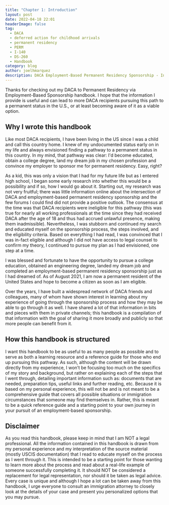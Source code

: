 ```yaml
---
title: "Chapter 1: Introduction"
layout: post
date: 2022-04-18 22:01
headerImage: false
tag:
  - DACA
  - deferred action for childhood arrivals
  - permanent residency
  - PERM
  - I-140
  - DS-260
  - Handbook
category: blog
author: joelhmarquez
description: DACA Employment-Based Permanent Residency Sponsorship - Introduction
---
```


Thanks for checking out my DACA to Permanent Residency via Employment-Based Sponsorship handbook.
I hope that the information I provide is useful and can lead to more DACA recipients pursuing this path to a permanent status in the U.S., or at least becoming aware of it as a viable option.

## Why I wrote this handbook
Like most DACA recipients, I have been living in the US since I was a child and call this country home. I knew of my undocumented status early on in my life and always envisioned finding a pathway to a permanent status in this country. In my mind, that pathway was clear: I'd become educated, obtain a college degree, land my dream job in my chosen profession and convince my employer to sponsor me for permanent residency. Easy, right?

As a kid, this was only a vision that I had for my future life but as I entered high school, I began some early research into whether this would be a possibility and if so, how I would go about it. Starting out, my research was not very fruitful; there was little information online about the intersection of DACA and employment-based permanent residency sponsorship and the few forums I could find did not provide a positive outlook. The consensus at the time was that DACA recipients were ineligible for this pathway (this was true for nearly all working professionals at the time since they had received DACA after the age of 18 and thus had accrued unlawful presence, making them inadmissible). Nevertheless, I was stubborn and continued my search and educated myself on the sponsorship process, the steps involved, and the eligibility criteria. Based on everything I had read, I was convinced that I was in-fact eligible and although I did not have access to legal counsel to confirm my theory, I continued to pursue my plan as I had envisioned, one step at a time. 

I was blessed and fortunate to have the opportunity to pursue a college education, obtained an engineering degree, landed my dream job and completed an employment-based permanent residency sponsorship just as I had dreamed of. As of August 2021, I am now a permanent resident of the United States and hope to become a citizen as soon as I am eligible.

Over the years, I have built a widespread network of DACA friends and colleagues, many of whom have shown interest in learning about my experience of going through the sponsorship process and how they may be able to go through it as well. I have shared a lot of that information in bits and pieces with them in private channels; this handbook is a compilation of that information with the goal of sharing it more broadly and publicly so that more people can benefit from it.

## How this handbook is structured
I want this handbook to be as useful to as many people as possible and to serve as both a learning resource and a reference guide for those who end up pursuing this pathway. As such, although the content will be drawn directly from my experience, I won’t be focusing too much on the specifics of my story and background, but rather on explaining each of the steps that I went through, detailing important information such as: documents that are needed, preparation tips, useful links and further reading, etc.
Because it is based on my personal experience, this will not be and is not meant to be a comprehensive guide that covers all possible situations or immigration circumstances that someone may find themselves in. Rather, this is meant to be a quick reference guide and a starting point to your own journey in your pursuit of an employment-based sponsorship.

## Disclaimer
As you read this handbook, please keep in mind that I am NOT a legal professional. All the information contained in this handbook is drawn from my personal experience and my interpretation of the source material (mostly USCIS documentation) that I read to educate myself on the process as I went through it. This is intended to be a starting point for those wanting to learn more about the process and read about a real-life example of someone successfully completing it. It should NOT be considered a replacement for legal representation, nor should it be taken as legal advice. Every case is unique and although I hope a lot can be taken away from this handbook, I urge everyone to consult an immigration attorney to closely look at the details of your case and present you personalized options that you may pursue.